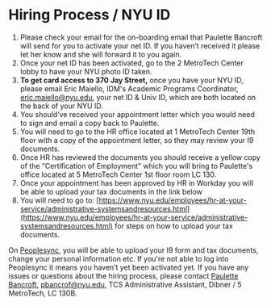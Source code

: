 # Hiring Process / NYU ID

1. Please check your email for the on-boarding email that Paulette Bancroft will send for you to activate your net ID. If you haven’t received it please let her know and she will forward it to you again.
2. Once your net ID has been activated, go to the 2 MetroTech Center lobby to have your NYU photo ID taken.
3. **To get card access to 370 Jay Street,** once you have your NYU ID, please email Eric Maiello, IDM's Academic Programs Coordinator, eric.maiello@nyu.edu, your net ID & Univ ID, which are both located on the back of your NYU ID.
4. You should’ve received your appointment letter which you would need to sign and email a copy back to Paulette.
5. You will need to go to the HR office located at 1 MetroTech Center 19th floor with a copy of the appointment letter, so they may review your I9 documents.
6. Once HR has reviewed the documents you should receive a yellow copy of the “Certification of Employment” which you will bring to Paulette's office located at 5 MetroTech Center 1st floor room LC 130.
7. Once your appointment has been approved by HR in Workday you will be able to upload your tax documents in the link below
8. You will need to go to: [https://www.nyu.edu/employees/hr-at-your-service/administrative-systemsandresources.html](https://www.nyu.edu/employees/hr-at-your-service/administrative-systemsandresources.html) for steps on how to upload your tax documents.

On [Peoplesync](https://www.nyu.edu/employees/hr-at-your-service/administrative-systemsandresources.html), you will be able to upload your I9 form and tax documents, change your personal information etc. If you're not able to log into Peoplesync it means you haven’t yet been activated yet. If you have any issues or questions about the hiring process, please contact [Paulette Bancroft](http://engineering.nyu.edu/people/paulette-bancroft), pbancrof@nyu.edu, TCS Administrative Assistant, Dibner / 5 MetroTech, LC 130B.


